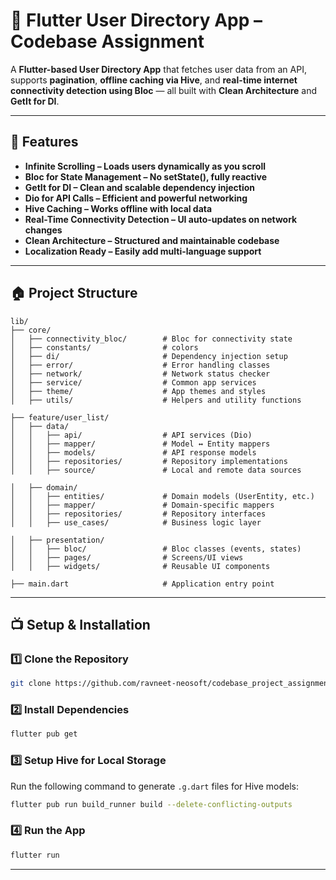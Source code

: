 # 📱 Flutter User Directory App – Codebase Assignment

A **Flutter-based User Directory App** that fetches user data from an API, supports **pagination**, **offline caching via Hive**, and **real-time internet connectivity detection using Bloc** — all built with **Clean Architecture** and **GetIt for DI**.

---

## 🚀 Features

- **Infinite Scrolling – Loads users dynamically as you scroll** 
- **Bloc for State Management – No setState(), fully reactive**
- **GetIt for DI – Clean and scalable dependency injection**
- **Dio for API Calls – Efficient and powerful networking**
- **Hive Caching – Works offline with local data**
- **Real-Time Connectivity Detection – UI auto-updates on network changes**
- **Clean Architecture – Structured and maintainable codebase**
- **Localization Ready – Easily add multi-language support**

---

## 🏠 Project Structure

```
lib/
├── core/
│   ├── connectivity_bloc/        # Bloc for connectivity state
│   ├── constants/                # colors
│   ├── di/                       # Dependency injection setup
│   ├── error/                    # Error handling classes
│   ├── network/                  # Network status checker
│   ├── service/                  # Common app services
│   ├── theme/                    # App themes and styles
│   ├── utils/                    # Helpers and utility functions

├── feature/user_list/
│   ├── data/
│   │   ├── api/                  # API services (Dio)
│   │   ├── mapper/               # Model ↔ Entity mappers
│   │   ├── models/               # API response models
│   │   ├── repositories/         # Repository implementations
│   │   ├── source/               # Local and remote data sources

│   ├── domain/
│   │   ├── entities/             # Domain models (UserEntity, etc.)
│   │   ├── mapper/               # Domain-specific mappers
│   │   ├── repositories/         # Repository interfaces
│   │   ├── use_cases/            # Business logic layer

│   ├── presentation/
│   │   ├── bloc/                 # Bloc classes (events, states)
│   │   ├── pages/                # Screens/UI views
│   │   ├── widgets/              # Reusable UI components

├── main.dart                     # Application entry point
```

---

## 📺 Setup & Installation

### **1️⃣ Clone the Repository**
```sh
git clone https://github.com/ravneet-neosoft/codebase_project_assignment.git
```

### **2️⃣ Install Dependencies**
```sh
flutter pub get
```

### **3️⃣ Setup Hive for Local Storage**
Run the following command to generate `.g.dart` files for Hive models:
```sh
flutter pub run build_runner build --delete-conflicting-outputs
```

### **4️⃣ Run the App**
```sh
flutter run
```
---


